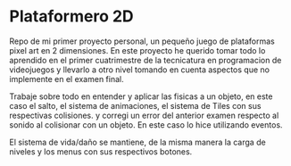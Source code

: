 # Plataformero 2D
Repo de mi primer proyecto personal, un pequeño juego de plataformas pixel art en 2 dimensiones. En este proyecto he querido tomar todo lo aprendido en el primer cuatrimestre de la tecnicatura en programacion de videojuegos y llevarlo a otro nivel tomando en cuenta aspectos que no implemente en el examen final.

 Trabaje sobre todo en entender y aplicar las fisicas a un objeto, en este caso el salto, el sistema de animaciones, el sistema de Tiles con sus respectivas colisiones. y corregi un error del anterior examen respecto al sonido al colisionar con un objeto. En este caso lo hice utilizando eventos.
 
 El sistema de vida/daño se mantiene, de la misma manera la carga de niveles y los menus con sus respectivos botones.
